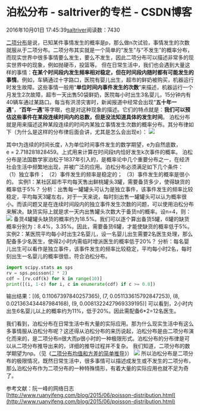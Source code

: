 
# 泊松分布 - saltriver的专栏 - CSDN博客


2016年10月01日 17:45:39[saltriver](https://me.csdn.net/saltriver)阅读数：7430



[二项分布](http://blog.csdn.net/saltriver/article/details/52557709)是说，已知某件事情发生的概率是p，那么做n次试验，事情发生的次数就服从于二项分布。二项分布其实就是一个简单的“发生”与“不发生”的概率分布，而现实世界中很多事情要么发生，要么不发生，因此二项分布可以描述非常多的现实世界中的现象，例如抛硬币，投篮等。
但在日常生活中，我们也会遇到大量这样的事情：**在某个时间段内发生频率相对稳定，但在时间段内随时都有可能发生的事情**。例如，车辆通过十字路口，医院有婴儿出生，超市的鲜奶被购买，机器运行时发生故障。这些事情一般用“**单位时间内事件发生的次数**”来描述，机器运行一个月发生2次故障，超市一天出售50袋鲜奶，医院每小时出生3名婴儿，15分钟内有40辆车通过某路口。每当有洪涝灾害时，新闻报道中经常会出现“**五十年一遇**”，“**百年一遇**”等字眼，也是对这种现象的描述。它们的特点就是：**我们可以预估这些事件在某段连续时间内的总数，但是没法知道具体的发生时间**。
泊松分布就是用来描述这种某段连续的时间内某独立事情发生次数的概率分布。其分布律如下（为什么是这样的分布律后面会讲，尤其是怎么会出现e）：
![](https://img-blog.csdn.net/20161001173040500?watermark/2/text/aHR0cDovL2Jsb2cuY3Nkbi5uZXQv/font/5a6L5L2T/fontsize/400/fill/I0JBQkFCMA==/dissolve/70/gravity/Center)

其中t为连续的时间长度，λ为单位时间事件发生的数学期望，e为自然底数，e = 2.718281828459。上式用来计算在时间段t内恰好发生k次事件的概率。
泊松分布是法国数学家泊松于1837年引入的，是概率论中几个重要分布之一，在经济社会生活中频繁地出现，并被广泛的应用。泊松分布必须满足如下几个条件：
（1）独立事件；
（2）事件发生的频率是稳定的；
（3）事件发生的概率是很小的。
实例1：某社区超市平均每天售出鲜桃罐头3罐，需要备货多少，使得缺货的概率低于5%？
分析：出售每一罐罐头可认为是独立事件，该事件发生的频率比较稳定，平均每天3罐左右，对于一天来说，每时刻出售一罐罐头可以认为概率很小。而该问题又是在连续时间段内的独立事件发生次数的问题，可以使用泊松分布来解决。缺货实际上就是求一天内出售罐头次数大于备货n的概率。设n=4，则：
![](https://img-blog.csdn.net/20161001173440553?watermark/2/text/aHR0cDovL2Jsb2cuY3Nkbi5uZXQv/font/5a6L5L2T/fontsize/400/fill/I0JBQkFCMA==/dissolve/70/gravity/Center)
备货4罐罐头缺货的概率约为18.5%。我们可以逐个算出备货5罐，6罐的缺货概率分别为：8.4%，3.35%。因此，需要备货6罐，才能使缺货的概率低于5%。
实例2：某医院平均每小时出生2名婴儿，设一名婴儿出生需要2名医生处理，那么配备多少名医生，使得2小时内需临时增派医生的概率低于20%？
分析：每名婴儿出生可以看作是独立事件，该事件发生的频率比较稳定，平均每小时2名，每时刻出生一名婴儿的概率很低，符合泊松分布。

```python
import scipy.stats as sps
rv = sps.poisson(2 * 2)
cdf = [rv.cdf(k) for k in range(10)]
print([(i, 1-c) for i, c in enumerate(cdf) if c >= 0.8])
```
输出结果：[(6, 0.11067397840257365), (7, 0.051133615792847253), (8, 0.021363434487984168), (9, 0.0081322427969339195)]
可以看到，2小时内出生6名婴儿以上的概率约为11%，低于20%。因此需配备6*2=12名医生。

我们看到，泊松分布在日常生活中有大量的实际应用。那为什么现实生活中有这么多事情服从泊松分布呢？这还得从泊松分布的来历说起，泊松分布是由二项分布演化而来的，是二项分布n很大而p很小时的一种极限形式。泊松分布的分布律是可以从二项分布推导出来的，详细的推导过程并不复杂。
我们知道，二项分布的数学期望为np。（见《[二项分布均值和方差的简单推导](http://blog.csdn.net/saltriver/article/details/52600094)》）
![](https://img-blog.csdn.net/20161001173700368?watermark/2/text/aHR0cDovL2Jsb2cuY3Nkbi5uZXQv/font/5a6L5L2T/fontsize/400/fill/I0JBQkFCMA==/dissolve/70/gravity/Center)
所以泊松分布是二项分布的极限情况，既然日常生活中，很多事情可以描述成发生或不发生的二项分布，那么泊松分布作为二项分布的一种特殊情形，有着大量的实际应用也就不足为奇了。

参考文献：阮一峰的网络日志[http://www.ruanyifeng.com/blog/2015/06/poisson-distribution.html](http://www.ruanyifeng.com/blog/2015/06/poisson-distribution.html)


